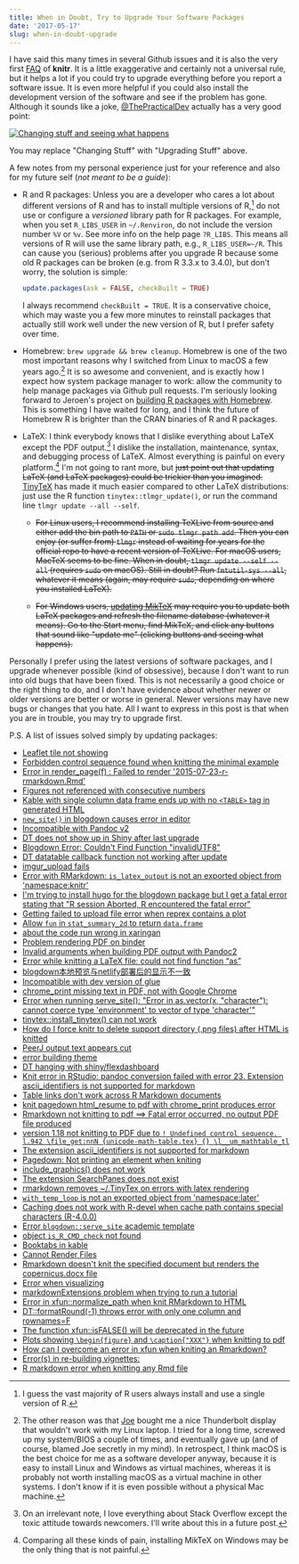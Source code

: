 ```yaml
---
title: When in Doubt, Try to Upgrade Your Software Packages
date: '2017-05-17'
slug: when-in-doubt-upgrade
---
```


I have said this many times in several Github issues and it is also the very first [FAQ](/knitr/faq/) of **knitr**. It is a little exaggerative and certainly not a universal rule, but it helps a lot if you could try to upgrade everything before you report a software issue. It is even more helpful if you could also install the development version of the software and see if the problem has gone. Although it sounds like a joke, [@ThePracticalDev](https://twitter.com/ThePracticalDev/) actually has a very good point:

[![Changing stuff and seeing what happens](https://pbs.twimg.com/media/Cf7eHZ1W4AEeZJA.jpg)](https://twitter.com/ThePracticalDev/status/720257210161311744/)

You may replace "Changing Stuff" with "Upgrading Stuff" above.

A few notes from my personal experience just for your reference and also for my future self (_not meant to be a guide_):

- R and R packages: Unless you are a developer who cares a lot about different versions of R and has to install multiple versions of R,[^1] do not use or configure a _versioned_ library path for R packages. For example, when you set `R_LIBS_USER` in `~/.Renviron`, do not include the version number `%V` or `%v`. See more info on the help page `?R_LIBS`. This means all versions of R will use the same library path, e.g., `R_LIBS_USER=~/R`. This can cause you (serious) problems after you upgrade R because some old R packages can be broken (e.g. from R 3.3.x to 3.4.0), but don't worry, the solution is simple:

    ```r
    update.packages(ask = FALSE, checkBuilt = TRUE)
    ```

    I always recommend `checkBuilt = TRUE`. It is a conservative choice, which may waste you a few more minutes to reinstall packages that actually still work well under the new version of R, but I prefer safety over time.

- Homebrew: `brew upgrade && brew cleanup`. Homebrew is one of the two most important reasons why I switched from Linux to macOS a few years ago.[^2] It is so awesome and convenient, and is exactly how I expect how system package manager to work: allow the community to help manage packages via Github pull requests. I'm seriously looking forward to Jeroen's project on [building R packages with Homebrew](https://www.r-consortium.org/blog/2017/04/03/q1-2017-isc-grants). This is something I have waited for long, and I think the future of Homebrew R is brighter than the CRAN binaries of R and R packages.

- LaTeX: I think everybody knows that I dislike everything about LaTeX except the PDF output.[^3] I dislike the installation, maintenance, syntax, and debugging process of LaTeX. Almost everything is painful on every platform.[^4] I'm not going to rant more, but ~~just point out that updating LaTeX (and LaTeX packages) could be trickier than you imagined.~~ [TinyTeX](/tinytex/) has made it much easier compared to other LaTeX distributions: just use the R function `tinytex::tlmgr_update()`, or run the command line `tlmgr update --all --self`.

    - ~~For Linux users, I recommend installing TeXLive from source and either add the bin path to `PATH` or `sudo tlmgr path add`. Then you can enjoy (or suffer from) `tlmgr` instead of waiting for years for the official repo to have a recent version of TeXLive. For macOS users, MacTeX seems to be fine. When in doubt, `tlmgr update --self --all` (requires `sudo` on macOS). Still in doubt? Run `fmtutil-sys --all`, whatever it means (again, may require `sudo`, depending on where you installed LaTeX).~~

    - ~~For Windows users, [updating MikTeX](https://github.com/rstudio/bookdown/issues/375#issuecomment-288462901) may require you to update both LaTeX packages and refresh the filename database (whatever it means). Go to the Start menu, find MikTeX, and click any buttons that sound like "update me" (clicking buttons and seeing what happens).~~

Personally I prefer using the latest versions of software packages, and I upgrade whenever possible (kind of obsessive), because I don't want to run into old bugs that have been fixed. This is not necessarily a good choice or the right thing to do, and I don't have evidence about whether newer or older versions are better or worse in general. Newer versions may have new bugs or changes that you hate. All I want to express in this post is that when you are in trouble, you may try to upgrade first.

P.S. A list of issues solved simply by updating packages:

- [Leaflet tile not showing](https://github.com/rstudio/blogdown/issues/119)
- [Forbidden control sequence found when knitting the minimal example](https://github.com/rstudio/bookdown/issues/375)
- [Error in render_page(f) : Failed to render '2015-07-23-r-rmarkdown.Rmd'](https://github.com/rstudio/blogdown/issues/130)
- [Figures not referenced with consecutive numbers](https://github.com/rstudio/bookdown-demo/issues/17)
- [Kable with single column data frame ends up with no `<TABLE>` tag in generated HTML](https://github.com/yihui/knitr/issues/1423)
- [`new_site()` in blogdown causes error in editor](https://stackoverflow.com/q/46402910/559676)
- [Incompatible with Pandoc v2](https://github.com/rstudio/rmarkdown/issues/1244)
- [DT does not show up in Shiny after last upgrade](https://github.com/rstudio/DT/issues/489)
- [Blogdown Error: Couldn't Find Function "invalidUTF8"](https://stackoverflow.com/q/48523995/559676)
- [DT datatable callback function not working after update](https://github.com/rstudio/DT/issues/492)
- [imgur_upload fails](https://github.com/yihui/knitr/issues/1514)
- [Error with RMarkdown: `is_latex_output` is not an exported object from 'namespace:knitr'](https://github.com/rstudio/rmarkdown/issues/1272)
- [I'm trying to install hugo for the blogdown package but I get a fatal error stating that "R session Aborted, R encountered the fatal error"](https://twitter.com/pprabaka1/status/970841320783835136)
- [Getting failed to upload file error when reprex contains a plot](https://github.com/tidyverse/reprex/issues/168#issuecomment-367027374)
- [Allow `fun` in `stat_summary_2d` to return `data.frame`](https://github.com/tidyverse/ggplot2/issues/2519)
- [about the code run wrong in xaringan](https://github.com/yihui/xaringan/issues/131)
- [Problem rendering PDF on binder](https://github.com/rstudio/tinytex/issues/47)
- [Invalid arguments when building PDF output with Pandoc2](https://github.com/rstudio/bookdown/issues/587)
- [Error while knitting a LaTeX file: could not find function “as”](https://stackoverflow.com/q/50834822/559676)
- [blogdown本地预览与netlify部署后的显示不一致](https://github.com/rstudio/blogdown/issues/316)
- [Incompatible with dev version of glue](https://github.com/rstudio/blogdown/issues/293)
- [chrome_print missing text in PDF, not with Google Chrome](https://github.com/rstudio/pagedown/issues/80)
- [Error when running serve_site(): "Error in as.vector(x, "character"): cannot coerce type 'environment' to vector of type 'character'"](https://github.com/rstudio/blogdown/issues/365)
- [tinytex::install_tinytex() can not work](https://github.com/rstudio/tinytex/issues/112)
- [How do I force knitr to delete support directory (.png files) after HTML is knitted](https://stackoverflow.com/q/56278856/559676)
- [PeerJ output text appears cut](https://github.com/rstudio/rticles/issues/237)
- [error building theme](https://github.com/yihui/hugo-xmin/issues/38)
- [DT hanging with shiny/flexdashboard](https://github.com/rstudio/DT/issues/718)
- [Knit error in RStudio: pandoc conversion failed with error 23. Extension ascii_identifiers is not supported for markdown](https://stackoverflow.com/q/58999923/559676)
- [Table links don't work across R Markdown documents](https://github.com/rstudio/bookdown/issues/853)
- [knit pagedown html_resume to pdf with chrome_print produces error](https://stackoverflow.com/q/59845106/559676)
- [Rmarkdown not knitting to pdf ==> Fatal error occurred, no output PDF file produced](https://stackoverflow.com/q/59845679/559676)
- [version 1.18 not knitting to PDF due to `! Undefined control sequence. l.942 \file_get:nnN {unicode-math-table.tex} {} \l__um_mathtable_tl`](https://github.com/rstudio/rmarkdown/issues/1733)
- [The extension ascii_identifiers is not supported for markdown](https://github.com/yihui/knitr/issues/1814)
- [Pagedown: Not printing an element when kniting](https://github.com/rstudio/pagedown/issues/167)
- [include_graphics() does not work](https://github.com/rstudio/tinytex/issues/183)
- [The extension SearchPanes does not exist](https://stackoverflow.com/q/60607052/559676)
- [rmarkdown removes ~/.TinyTex on errors with latex rendering](https://github.com/rstudio/rmarkdown/issues/1811)
- [`with_temp_loop` is not an exported object from 'namespace:later'](https://github.com/rstudio/pagedown/issues/178)
- [Caching does not work with R-devel when cache path contains special characters (R-4.0.0)](https://github.com/yihui/knitr/issues/1840)
- [Error `blogdown::serve_site` academic template](https://stackoverflow.com/q/64544976/559676)
- [object `is_R_CMD_check` not found ](https://community.rstudio.com/t/94995)
- [Booktabs in kable](https://github.com/yihui/knitr/issues/1989)
- [Cannot Render Files](https://github.com/rstudio/rmarkdown/issues/2030)
- [Rmarkdown doesn't knit the specified document but renders the copernicus.docx file](https://github.com/rstudio/bookdown/issues/1152#issuecomment-862675150)
- [Error when visualizing](https://github.com/radiant-rstats/radiant/issues/193)
- [markdownExtensions problem when trying to run a tutorial](https://github.com/rstudio/markdown/issues/98)
- [Error in xfun::normalize_path when knit RMarkdown to HTML](https://github.com/yihui/xfun/issues/79)
- [DT::formatRound(-1) throws error with only one column and rownames=F](https://github.com/rstudio/DT/issues/1056)
- [The function xfun::isFALSE() will be deprecated in the future](https://github.com/yihui/yihui.org/discussions/1470)
- [Plots showing `\begin{figure}` and `\caption{"XXX"}` when knitting to pdf](https://stackoverflow.com/q/77457998/559676)
- [How can I overcome an error in xfun when kniting an Rmarkdown?](https://stackoverflow.com/q/77483367/559676)
- [Error(s) in re-building vignettes:](https://github.com/yihui/knitr/issues/2327)
- [R markdown error when knitting any Rmd file](https://stackoverflow.com/q/78028822/559676)

[^1]: I guess the vast majority of R users always install and use a single version of R.

[^2]: The other reason was that [Joe](https://github.com/jcheng5) bought me a nice Thunderbolt display that wouldn't work with my Linux laptop. I tried for a long time, screwed up my system/BIOS a couple of times, and eventually gave up (and of course, blamed Joe secretly in my mind). In retrospect, I think macOS is the best choice for me as a software developer anyway, because it is easy to install Linux and Windows as virtual machines, whereas it is probably not worth installing macOS as a virtual machine in other systems. I don't know if it is even possible without a physical Mac machine.

[^3]: On an irrelevant note, I love everything about Stack Overflow except the toxic attitude towards newcomers. I'll write about this in a future post.

[^4]: Comparing all these kinds of pain, installing MikTeX on Windows may be the only thing that is not painful.
